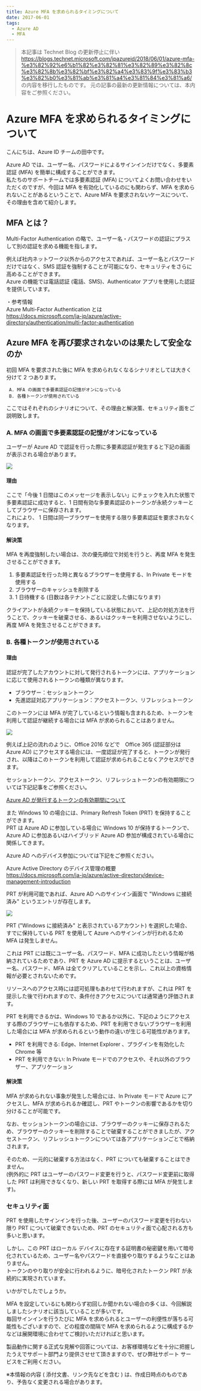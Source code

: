 ```yaml
---
title: Azure MFA を求められるタイミングについて
date: 2017-06-01
tags:
  - Azure AD
  - MFA
---
```


> 本記事は Technet Blog の更新停止に伴い https://blogs.technet.microsoft.com/jpazureid/2018/06/01/azure-mfa-%e3%82%92%e6%b1%82%e3%82%81%e3%82%89%e3%82%8c%e3%82%8b%e3%82%bf%e3%82%a4%e3%83%9f%e3%83%b3%e3%82%b0%e3%81%ab%e3%81%a4%e3%81%84%e3%81%a6/ の内容を移行したものです。
> 元の記事の最新の更新情報については、本内容をご参照ください。

# Azure MFA を求められるタイミングについて

こんにちは、Azure ID チームの田中です。

Azure AD では、ユーザー名、パスワードによるサインインだけでなく、多要素認証 (MFA) を簡単に構成することができます。  
私たちのサポートチームでは多要素認証 (MFA) についてよくお問い合わせをいただくのですが、今回は MFA を有効化しているのにも関わらず、MFA を求められないことがあるということで、Azure MFA を要求されないケースについて、その理由を含めて紹介します。

## MFA とは？

Multi-Factor Authentication の略で、ユーザー名・パスワードの認証にプラスして別の認証を求める機能を指します。

例えば社内ネットワーク以外からのアクセスであれば、ユーザー名とパスワードだけではなく、SMS 認証を強制することが可能になり、セキュリティをさらに高めることができます。  
Azure の機能では電話認証 (電話、SMS)、Authenticator アプリを使用した認証を提供しています。

・参考情報  
Azure Multi-Factor Authentication とは  
https://docs.microsoft.com/ja-jp/azure/active-directory/authentication/multi-factor-authentication

## Azure MFA を再び要求されないのは果たして安全なのか

初回 MFA を要求された後に MFA を求められなくなるシナリオとしては大きく分けて 2 つあります。

     A. MFA の画面で多要素認証の記憶がオンになっている
     B. 各種トークンが使用されている

ここではそれぞれのシナリオについて、その理由と解決策、セキュリティ面をご説明致します。

### A. MFA の画面で多要素認証の記憶がオンになっている

ユーザーが Azure AD で認証を行った際に多要素認証が発生すると下記の画面が表示される場合があります。

![](./azure-mfa-timing/0011.png)

#### 理由

ここで「今後 1 日間はこのメッセージを表示しない」にチェックを入れた状態で多要素認証に成功すると、1 日間有効な多要素認証のトークンが永続クッキーとしてブラウザーに保存されます。  
これにより、 1 日間は同一ブラウザーを使用する限り多要素認証を要求されなくなります。

#### 解決策

MFA を再度強制したい場合は、次の優先順位で対処を行うと、再度 MFA を発生させることができます。

1. 多要素認証を行った時と異なるブラウザーを使用する、In Private モードを使用する
2. ブラウザーのキャッシュを削除する
3. 1 日待機する (日数は各テナントごとに設定した値になります)

クライアントが永続クッキーを保持している状態において、上記の対処方法を行うことで、クッキーを破棄させる、あるいはクッキーを利用させないようにし、再度 MFA を発生させることができます。

### B. 各種トークンが使用されている

#### 理由

認証が完了したアカウントに対して発行されるトークンには、アプリケーションに応じて使用されるトークンの種類が異なります。

- ブラウザー：セッショントークン
- 先進認証対応アプリケーション：アクセストークン、リフレッシュトークン

このトークンには MFA が完了しているという情報も含まれるため、トークンを利用して認証が継続する場合には MFA が求められることはありません。

![](./azure-mfa-timing/0021-1024x374.png)

例えば上記の流れのように、Office 2016 などで　Office 365 (認証部分は Azure AD) にアクセスする場合には、一度認証が完了すると、トークンが発行され、以降はこのトークンを利用して認証が求められることなくアクセスができます。

セッショントークン、アクセストークン、リフレッシュトークンの有効期限については下記記事をご参照ください。

[Azure AD が発行するトークンの有効期間について](./aad-token-lifetime.md)

また Windows 10 の場合には、Primary Refresh Token (PRT) を保持することができます。  
PRT は Azure AD に参加している場合に Windows 10 が保持するトークンで、Azure AD に参加あるいはハイブリッド Azure AD 参加が構成されている場合に関係してきます。

Azure AD へのデバイス参加については下記をご参照ください。

Azure Active Directory のデバイス管理の概要  
https://docs.microsoft.com/ja-jp/azure/active-directory/device-management-introduction  

PRT が利用可能であれば、Azure AD へのサインイン画面で "Windows に接続済み" というエントリが存在します。

![](./azure-mfa-timing/0031.png)

PRT ("Windows に接続済み" と表示されているアカウント) を選択した場合、すでに保持している PRT を使用して Azure へのサインインが行われるため MFA は発生しません。

これは PRT には既にユーザー名、パスワード、MFA に成功したという情報が格納されているためであり、PRT を Azure AD に提示するということは、ユーザー名、パスワード、MFA は全てクリアしていることを示し、これ以上の資格情報が必要とされないためです。

リソースへのアクセス時には認可処理もあわせて行われますが、これは PRT を提示した後で行われますので、条件付きアクセスについては通常通り評価されます。

PRT を利用できるかは、Windows 10 であるか以外に、下記のようにアクセスする際のブラウザーにも依存するため、PRT を利用できないブラウザーを利用した場合には MFA が求められるという動作の違いが生じる可能性があります。

- PRT を利用できる: Edge、Internet Explorer 、プラグインを有効化した Chrome 等
- PRT を利用できない: In Private モードでのアクセスや、それ以外のブラウザー、アプリケーション

#### 解決策

MFA が求められない事象が発生した場合には、In Private モードで Azure にアクセスし、MFA が求められるか確認し、PRT やトークンの影響であるかを切り分けることが可能です。

なお、セッショントークンの場合には、ブラウザーのクッキーに保存されるため、ブラウザーのクッキーを削除することで破棄することができましたが、アクセストークン、リフレッシュトークンについては各アプリケーションごとで格納されます。

そのため、一元的に破棄する方法はなく、PRT についても破棄することはできません。  
(例外的に PRT はユーザーのパスワード変更を行うと、パスワード変更前に取得した PRT は利用できなくなり、新しい PRT を取得する際には MFA が発生します)。

### セキュリティ面

PRT を使用したサインインを行った後、ユーザーのパスワード変更を行わない限り PRT について破棄できないため、PRT のセキュリティ面で心配される方も多いと思います。

しかし、この PRT はローカル デバイスに存在する証明書の秘密鍵を用いて暗号化されているため、ユーザー名やパスワードを直接やり取りするようなことはありません。  
トークンのやり取りが安全に行われるように、暗号化されたトークン PRT が永続的に実現されています。

いかがでしたでしょうか。

MFA を設定しているにも関わらず初回しか聞かれない場合の多くは、今回解説しましたシナリオに該当していることが多いです。  
毎回サインインを行うたびに MFA を求められるとユーザーの利便性が落ちる可能性もございますので、どの程度の間隔で MFA を求められるように構成するかなどは展開環境に合わせてご検討いただければと思います。

製品動作に関する正式な見解や回答については、お客様環境などを十分に把握したうえでサポート部門より提供させせて頂きますので、ぜひ弊社サポート サービスをご利用ください。

※本情報の内容 ( 添付文書、リンク先などを含む ) は、作成日時点のものであり、予告なく変更される場合があります。
